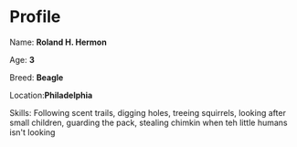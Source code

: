 # Profile

Name: **Roland H. Hermon**

Age: **3**

Breed: **Beagle**

Location:**Philadelphia**

Skills: Following scent trails, digging holes, treeing squirrels, looking after small children, guarding the pack, stealing chimkin when teh little humans isn't looking
